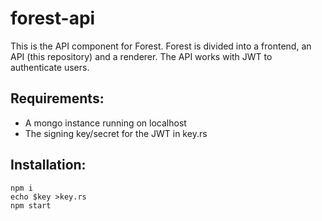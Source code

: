 # forest-api

This is the API component for Forest. Forest is divided into a frontend, an API (this repository) and a renderer.
The API works with JWT to authenticate users.

## Requirements:
- A mongo instance running on localhost
- The signing key/secret for the JWT in key.rs


## Installation:
```
npm i
echo $key >key.rs
npm start
```

